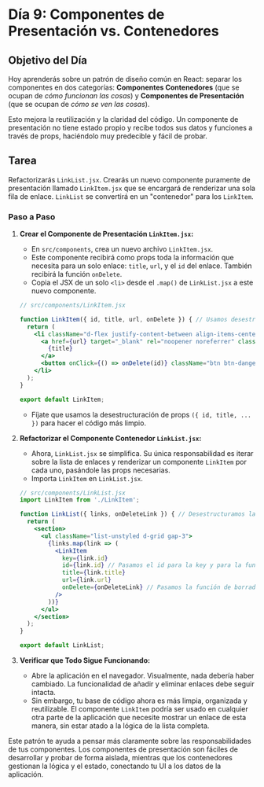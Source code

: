 # Día 9: Componentes de Presentación vs. Contenedores

## Objetivo del Día

Hoy aprenderás sobre un patrón de diseño común en React: separar los componentes en dos categorías: **Componentes Contenedores** (que se ocupan de *cómo funcionan las cosas*) y **Componentes de Presentación** (que se ocupan de *cómo se ven las cosas*).

Esto mejora la reutilización y la claridad del código. Un componente de presentación no tiene estado propio y recibe todos sus datos y funciones a través de props, haciéndolo muy predecible y fácil de probar.

## Tarea

Refactorizarás `LinkList.jsx`. Crearás un nuevo componente puramente de presentación llamado `LinkItem.jsx` que se encargará de renderizar una sola fila de enlace. `LinkList` se convertirá en un "contenedor" para los `LinkItem`.

### Paso a Paso

1.  **Crear el Componente de Presentación `LinkItem.jsx`:**
    *   En `src/components`, crea un nuevo archivo `LinkItem.jsx`.
    *   Este componente recibirá como props toda la información que necesita para un solo enlace: `title`, `url`, y el `id` del enlace. También recibirá la función `onDelete`.
    *   Copia el JSX de un solo `<li>` desde el `.map()` de `LinkList.jsx` a este nuevo componente.

    ```jsx
    // src/components/LinkItem.jsx

    function LinkItem({ id, title, url, onDelete }) { // Usamos desestructuración en las props
      return (
        <li className="d-flex justify-content-between align-items-center bg-light p-3 rounded">
          <a href={url} target="_blank" rel="noopener noreferrer" className="btn btn-outline-dark flex-grow-1 text-start">
            {title}
          </a>
          <button onClick={() => onDelete(id)} className="btn btn-danger btn-sm ms-3">Eliminar</button>
        </li>
      );
    }

    export default LinkItem;
    ```
    *   Fíjate que usamos la desestructuración de props `({ id, title, ... })` para hacer el código más limpio.

2.  **Refactorizar el Componente Contenedor `LinkList.jsx`:**
    *   Ahora, `LinkList.jsx` se simplifica. Su única responsabilidad es iterar sobre la lista de enlaces y renderizar un componente `LinkItem` por cada uno, pasándole las props necesarias.
    *   Importa `LinkItem` en `LinkList.jsx`.

    ```jsx
    // src/components/LinkList.jsx
    import LinkItem from './LinkItem';

    function LinkList({ links, onDeleteLink }) { // Desestructuramos las props aquí también
      return (
        <section>
          <ul className="list-unstyled d-grid gap-3">
            {links.map(link => (
              <LinkItem 
                key={link.id}
                id={link.id} // Pasamos el id para la key y para la función de borrado
                title={link.title}
                url={link.url}
                onDelete={onDeleteLink} // Pasamos la función de borrado
              />
            ))}
          </ul>
        </section>
      );
    }

    export default LinkList;
    ```

3.  **Verificar que Todo Sigue Funcionando:**
    *   Abre la aplicación en el navegador. Visualmente, nada debería haber cambiado. La funcionalidad de añadir y eliminar enlaces debe seguir intacta.
    *   Sin embargo, tu base de código ahora es más limpia, organizada y reutilizable. El componente `LinkItem` podría ser usado en cualquier otra parte de la aplicación que necesite mostrar un enlace de esta manera, sin estar atado a la lógica de la lista completa.

Este patrón te ayuda a pensar más claramente sobre las responsabilidades de tus componentes. Los componentes de presentación son fáciles de desarrollar y probar de forma aislada, mientras que los contenedores gestionan la lógica y el estado, conectando tu UI a los datos de la aplicación.